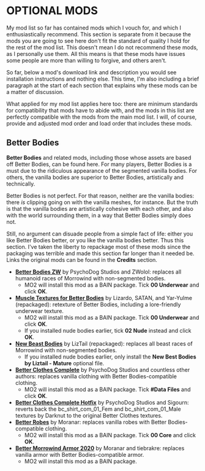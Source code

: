 # OPTIONAL MODS

My mod list so far has contained mods which I vouch for, and which I enthusiastically recommend. This section is separate from it because the mods you are going to see here don't fit the standard of quality I hold for the rest of the mod list. This doesn't mean I do not recommend these mods, as I personally use them. All this means is that these mods have issues some people are more than willing to forgive, and others aren't.

So far, below a mod's download link and description you would see installation instructions and nothing else. This time, I'm also including a brief paragraph at the start of each section that explains why these mods can be a matter of discussion.

What applied for my mod list applies here too: there are minimum standards for compatibility that mods have to abide with, and the mods in this list are perfectly compatible with the mods from the main mod list. I will, of course, provide and adjusted mod order and load order that includes these mods.

## Better Bodies

**Better Bodies** and related mods, including those whose assets are based off Better Bodies, can be found here. For many players, Better Bodies is a must due to the ridiculous appearance of the segmented vanilla bodies. For others, the vanilla bodies are superior to Better Bodies, artistically and technically.

Better Bodies is not perfect. For that reason, neither are the vanilla bodies: there *is* clipping going on with the vanilla meshes, for instance. But the truth is that the vanilla bodies are artistically cohesive with each other, and also with the world surrounding them, in a way that Better Bodies simply does not.

Still, no argument can disuade people from a simple fact of life: either you like Better Bodies better, or you like the vanilla bodies better. Thus this section. I've taken the liberty to repackage most of these mods since the packaging was terrible and made this section far longer than it needed be. Links the original mods can be found in the **Credits** section.

- [**Better Bodies ZW**](https://www.mediafire.com/file/icm2pod4dsem54y/Better_Bodies_ZW_v2.5.zip/file) by PsychoDog Studios and ZWolol: replaces all humanoid races of Morrowind with non-segmented bodies.
  - MO2 will install this mod as a BAIN package. Tick **00 Underwear** and click **OK**.
- [**Muscle Textures for Better Bodies**](http://www.mediafire.com/file/jj387w83qeyzu8l/Muscle_Textures_for_Better_Bodies.zip/file) by Lizardo, SATAN, and Yar-Yulme (repackaged): retexture of Better Bodies, including a lore-friendly underwear texture.
  - MO2 will install this mod as a BAIN package. Tick **00 Underwear** and click **OK**.
  - If you installed nude bodies earlier, tick **02 Nude** instead and click **OK**.
- [**New Beast Bodies**](https://www.mediafire.com/file/o5xir56zayxcxh4/LizTail%27s_New_Beast_Bodies_v3.3.zip/file) by LizTail (repackaged): replaces all beast races of Morrowind with non-segmented bodies.
  - If you installed nude bodies earlier, only install the **New Best Bodies by Liztail - Mature** optional file.
- [**Better Clothes Complete**](https://www.nexusmods.com/morrowind/mods/47549) by PsychoDog Studios and countless other authors: replaces vanilla clothing with Better Bodies-compatible clothing.
  - MO2 will install this mod as a BAIN package. Tick **#Data Files** and click **OK**.
- [**Better Clothes Complete Hotfix**](https://www.mediafire.com/file/gzfb79jg32z3b07/Better_Clothes_Complete_Hotfix.zip/file) by PsychoDog Studios and Sigourn: reverts back the bc_shirt_com_01_Fem and bc_shirt_com_01_Male textures by Darknut to the original Better Clothes textures.
- [**Better Robes**](https://www.mediafire.com/file/jwyomn9v7vozgwu/Better_Robes_v0.31.zip/file) by Moranar: replaces vanilla robes with Better Bodies-compatible clothing.
  - MO2 will install this mod as a BAIN package. Tick **00 Core** and click **OK**.
- [**Better Morrowind Armor 2020**](http://www.mediafire.com/file/pffrp899uvuvg34/Better_Morrowind_Armor_2020_v1.0.zip/file) by Moranar and tiebrakre: replaces vanilla armor with Better Bodies-compatible armor.
  - MO2 will install this mod as a BAIN package.
